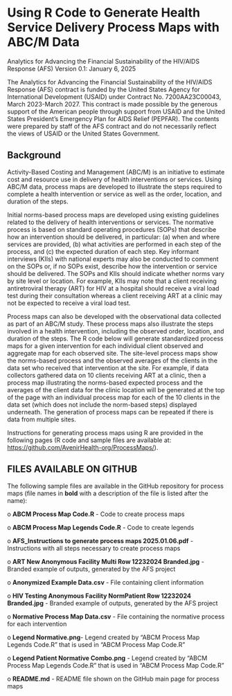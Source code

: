 # Using R Code to Generate Health Service Delivery Process Maps with ABC/M Data


Analytics for Advancing the Financial Sustainability of the HIV/AIDS Response (AFS)
Version 0.1: January 6, 2025

The Analytics for Advancing the Financial Sustainability of the HIV/AIDS Response (AFS) contract is funded by the United States Agency for International Development (USAID) under Contract No. 7200AA23C00043, March 2023-March 2027. This contract is made possible by the generous support of the American people through support from USAID and the United States President’s Emergency Plan for AIDS Relief (PEPFAR). The contents were prepared by staff of the AFS contract and do not necessarily reflect the views of USAID or the United States Government.

## Background
Activity-Based Costing and Management (ABC/M) is an initiative to estimate cost and resource use in delivery of health interventions or services. Using ABC/M data, process maps are developed to illustrate the steps required to complete a health intervention or service as well as the order, location, and duration of the steps. 

Initial norms-based process maps are developed using existing guidelines related to the delivery of health interventions or services. The normative process is based on standard operating procedures (SOPs) that describe how an intervention should be delivered, in particular: (a) when and where services are provided, (b) what activities are performed in each step of the process, and (c) the expected duration of each step. Key informant interviews (KIIs) with national experts may also be conducted to comment on the SOPs or, if no SOPs exist, describe how the intervention or service should be delivered. The SOPs and KIIs should indicate whether norms vary by site level or location. For example, KIIs may note that a client receiving antiretroviral therapy (ART) for HIV at a hospital should receive a viral load test during their consultation whereas a client receiving ART at a clinic may not be expected to receive a viral load test. 

Process maps can also be developed with the observational data collected as part of an ABC/M study. These process maps also illustrate the steps involved in a health intervention, including the observed order, location, and duration of the steps. The R code below will generate standardized process maps for a given intervention for each individual client observed and aggregate map for each observed site. The site-level process maps show the norms-based process and the observed averages of the clients in the data set who received that intervention at the site. For example, if data collectors gathered data on 10 clients receiving ART at a clinic, then a process map illustrating the norms-based expected process and the averages of the client data for the clinic location will be generated at the top of the page with an individual process map for each of the 10 clients in the data set (which does not include the norm-based steps) displayed underneath. The generation of process maps can be repeated if there is data from multiple sites.  

Instructions for generating process maps using R are provided in the following pages (R code and sample files are available at: https://github.com/AvenirHealth-org/ProcessMaps/). 

## FILES AVAILABLE ON GITHUB
The following sample files are available in the GitHub repository for process maps (file names in **bold** with a description of the file is listed after the name): 

o	**ABCM Process Map Code.R** - Code to create process maps

o	**ABCM Process Map Legends Code.R** - Code to create legends

o	**AFS_Instructions to generate process maps 2025.01.06.pdf** - Instructions with all steps necessary to create process maps

o	**ART New Anonymous Facility Multi Row 12232024 Branded.jpg** - Branded example of outputs, generated by the AFS project

o	**Anonymized Example Data.csv** - File containing client information

o	**HIV Testing Anonymous Facility NormPatient Row 12232024 Branded.jpg** - Branded example of outputs, generated by the AFS project

o	**Normative Process Map Data.csv** - File containing the normative process for each intervention

o	**Legend Normative.png**- Legend created by “ABCM Process Map Legends Code.R” that is used in “ABCM Process Map Code.R”

o	**Legend Patient Normative Combo.png** - Legend created by “ABCM Process Map Legends Code.R” that is used in “ABCM Process Map Code.R”

o	**README.md** - README file shown on the GitHub main page for process maps

